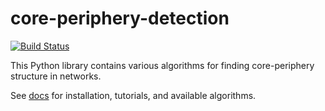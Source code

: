# core-periphery-detection
[![Build Status](https://travis-ci.org/skojaku/core-periphery-detection.svg?branch=master)](https://travis-ci.org/skojaku/core-periphery-detection)

This Python library contains various algorithms for finding core-periphery structure in networks.

See [docs](https://core-periphery-detection-in-networks.readthedocs.io/en/latest/) for installation, tutorials, and available algorithms.
 
